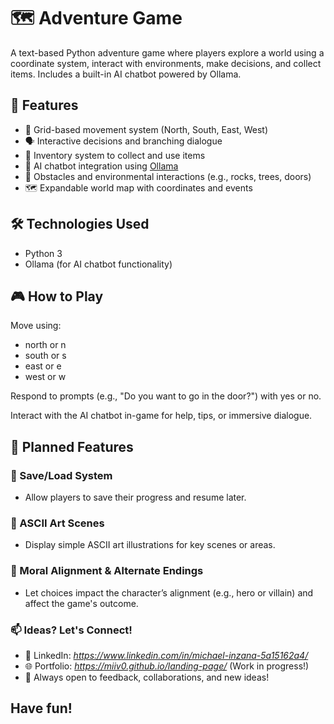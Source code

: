 # 🗺️ Adventure Game

A text-based Python adventure game where players explore a world using a coordinate system, interact with environments, make decisions, and collect items. Includes a built-in AI chatbot powered by Ollama.

## 📜 Features

- 📍 Grid-based movement system (North, South, East, West)
- 🗣️ Interactive decisions and branching dialogue
- 🎒 Inventory system to collect and use items
- 🧠 AI chatbot integration using [Ollama](https://ollama.com/)
- 🧱 Obstacles and environmental interactions (e.g., rocks, trees, doors)
- 🗺️ Expandable world map with coordinates and events

## 🛠️ Technologies Used

- Python 3
- Ollama (for AI chatbot functionality)

## 🎮 How to Play

Move using:
- north or n
- south or s
- east or e
- west or w

Respond to prompts (e.g., "Do you want to go in the door?") with yes or no.

Interact with the AI chatbot in-game for help, tips, or immersive dialogue.

## 🧩 Planned Features

### 💾 Save/Load System
- Allow players to save their progress and resume later.
### 🎨 ASCII Art Scenes
- Display simple ASCII art illustrations for key scenes or areas.
### 🧛 Moral Alignment & Alternate Endings
- Let choices impact the character’s alignment (e.g., hero or villain) and affect the game's outcome.

### 📫 Ideas? Let's Connect!

- 💼 LinkedIn: *https://www.linkedin.com/in/michael-inzana-5a15162a4/*  
- 🌐 Portfolio: *https://miiv0.github.io/landing-page/* (Work in progress!)
- 💬 Always open to feedback, collaborations, and new ideas!

## Have fun!
